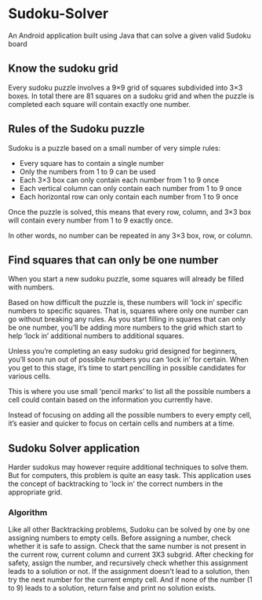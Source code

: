 # Sudoku-Solver
An Android application built using Java that can solve a given valid Sudoku board

## Know the sudoku grid
Every sudoku puzzle involves a 9×9 grid of squares subdivided into 3×3 boxes. In total there are 81 squares on a sudoku grid and when the puzzle is completed each square will contain exactly one number.

## Rules of the Sudoku puzzle
Sudoku is a puzzle based on a small number of very simple rules:

- Every square has to contain a single number
- Only the numbers from 1 to 9 can be used
- Each 3×3 box can only contain each number from 1 to 9 once
- Each vertical column can only contain each number from 1 to 9 once
- Each horizontal row can only contain each number from 1 to 9 once

Once the puzzle is solved, this means that every row, column, and 3×3 box will contain every number from 1 to 9 exactly once. 

In other words, no number can be repeated in any 3×3 box, row, or column. 

## Find squares that can only be one number
When you start a new sudoku puzzle, some squares will already be filled with numbers. 

Based on how difficult the puzzle is, these numbers will ‘lock in’ specific numbers to specific squares. That is, squares where only one number can go without breaking any rules. 
As you start filling in squares that can only be one number, you’ll be adding more numbers to the grid which start to help ‘lock in’ additional numbers to additional squares.


Unless you’re completing an easy sudoku grid designed for beginners, you’ll soon run out of possible numbers you can ‘lock in’ for certain. When you get to this stage, it’s time to start pencilling in possible candidates for various cells. 

This is where you use small ‘pencil marks’ to list all the possible numbers a cell could contain based on the information you currently have. 

Instead of focusing on adding all the possible numbers to every empty cell, it’s easier and quicker to focus on certain cells and numbers at a time. 

## Sudoku Solver application
Harder sudokus may however require additional techniques to solve them. But for computers, this problem is quite an easy task. This application uses the concept of backtracking to 'lock in' the 
correct numbers in the appropriate grid.

### Algorithm
Like all other Backtracking problems, Sudoku can be solved by one by one assigning numbers to empty cells. Before assigning a number, check whether it is safe to assign. Check that the same number is not present in the current row, current column and current 3X3 subgrid. After checking for safety, assign the number, and recursively check whether this assignment leads to a solution or not. If the assignment doesn’t lead to a solution, then try the next number for the current empty cell. And if none of the number (1 to 9) leads to a solution, return false and print no solution exists.
